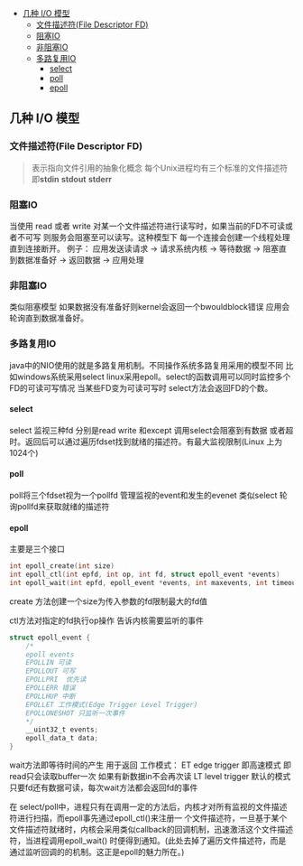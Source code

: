 - [几种 I/O 模型](#几种-io-模型)
  - [文件描述符(File Descriptor FD)](#文件描述符file-descriptor-fd)
  - [阻塞IO](#阻塞io)
  - [非阻塞IO](#非阻塞io)
  - [多路复用IO](#多路复用io)
    - [select](#select)
    - [poll](#poll)
    - [epoll](#epoll)

## 几种 I/O 模型
### 文件描述符(File Descriptor FD)
> 表示指向文件引用的抽象化概念
> 每个Unix进程均有三个标准的文件描述符 即**stdin** **stdout** **stderr**
### 阻塞IO
当使用 read 或者 write 对某一个文件描述符进行读写时，如果当前的FD不可读或者不可写 则服务会阻塞至可以读写。这种模型下 每一个连接会创建一个线程处理 直到连接断开。
例子：
应用发送读请求 -> 请求系统内核 -> 等待数据 -> 阻塞直到数据准备好 -> 返回数据 -> 应用处理

### 非阻塞IO
类似阻塞模型 如果数据没有准备好则kernel会返回一个bwouldblock错误 应用会轮询直到数据准备好。

### 多路复用IO
java中的NIO使用的就是多路复用机制。不同操作系统多路复用采用的模型不同 比如windows系统采用select linux采用epoll。select的函数调用可以同时监控多个FD的可读可写情况 当某些FD变为可读可写时 select方法会返回FD的个数。
#### select
select 监视三种fd 分别是read write 和except 调用select会阻塞到有数据 或者超时。返回后可以通过遍历fdset找到就绪的描述符。有最大监视限制(Linux 上为1024个)

#### poll
poll将三个fdset视为一个pollfd 管理监视的event和发生的evenet 类似select 轮询pollfd来获取就绪的描述符
#### epoll
主要是三个接口
```c
int epoll_create(int size)
int epoll_ctl(int epfd, int op, int fd, struct epoll_event *events)
int epoll_wait(int epfd, epoll_event *events, int maxevents, int timeout)
```
create 方法创建一个size为传入参数的fd限制最大的fd值

ctl方法对指定的fd执行op操作 告诉内核需要监听的事件
```c
struct epoll_event {
    /*
    epoll events
    EPOLLIN 可读
    EPOLLOUT 可写
    EPOLLPRI  优先读
    EPOLLERR 错误
    EPOLLHUP 中断
    EPOLLET 工作模式(Edge Trigger Level Trigger)
    EPOLLONESHOT 只监听一次事件
    */
    __uint32_t events;
    epoll_data_t data;
}
```
wait方法即等待时间的产生 用于返回
工作模式：
ET edge trigger
即高速模式 即read只会读取buffer一次 如果有新数据in不会再次读
LT level trigger
默认的模式 只要fd还有数据可读，每次wait方法都会返回fd的事件

在 select/poll中，进程只有在调用一定的方法后，内核才对所有监视的文件描述符进行扫描，而epoll事先通过epoll_ctl()来注册一 个文件描述符，一旦基于某个文件描述符就绪时，内核会采用类似callback的回调机制，迅速激活这个文件描述符，当进程调用epoll_wait() 时便得到通知。(此处去掉了遍历文件描述符，而是通过监听回调的的机制。这正是epoll的魅力所在。)
